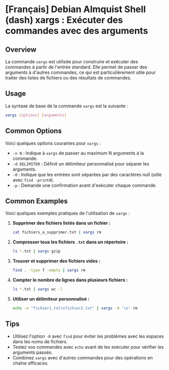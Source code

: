 # [Français] Debian Almquist Shell (dash) xargs : Exécuter des commandes avec des arguments

## Overview
La commande `xargs` est utilisée pour construire et exécuter des commandes à partir de l'entrée standard. Elle permet de passer des arguments à d'autres commandes, ce qui est particulièrement utile pour traiter des listes de fichiers ou des résultats de commandes.

## Usage
La syntaxe de base de la commande `xargs` est la suivante :

```bash
xargs [options] [arguments]
```

## Common Options
Voici quelques options courantes pour `xargs` :

- `-n N` : Indique à `xargs` de passer au maximum N arguments à la commande.
- `-d DELIMITER` : Définit un délimiteur personnalisé pour séparer les arguments.
- `-0` : Indique que les entrées sont séparées par des caractères null (utile avec `find -print0`).
- `-p` : Demande une confirmation avant d'exécuter chaque commande.

## Common Examples
Voici quelques exemples pratiques de l'utilisation de `xargs` :

1. **Supprimer des fichiers listés dans un fichier :**
   ```bash
   cat fichiers_a_supprimer.txt | xargs rm
   ```

2. **Compresser tous les fichiers `.txt` dans un répertoire :**
   ```bash
   ls *.txt | xargs gzip
   ```

3. **Trouver et supprimer des fichiers vides :**
   ```bash
   find . -type f -empty | xargs rm
   ```

4. **Compter le nombre de lignes dans plusieurs fichiers :**
   ```bash
   ls *.txt | xargs wc -l
   ```

5. **Utiliser un délimiteur personnalisé :**
   ```bash
   echo -e "fichier1.txt\nfichier2.txt" | xargs -d '\n' rm
   ```

## Tips
- Utilisez l'option `-0` avec `find` pour éviter les problèmes avec les espaces dans les noms de fichiers.
- Testez vos commandes avec `echo` avant de les exécuter pour vérifier les arguments passés.
- Combinez `xargs` avec d'autres commandes pour des opérations en chaîne efficaces.